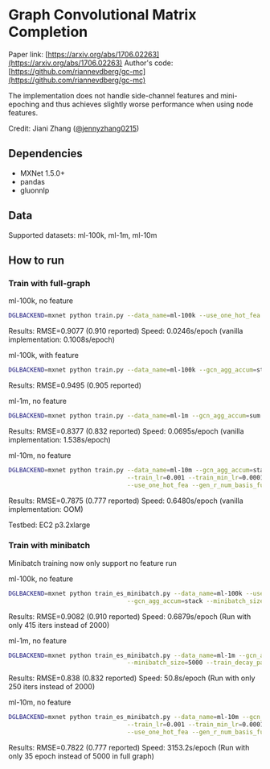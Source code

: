 # Graph Convolutional Matrix Completion

Paper link: [https://arxiv.org/abs/1706.02263](https://arxiv.org/abs/1706.02263)
Author's code: [https://github.com/riannevdberg/gc-mc](https://github.com/riannevdberg/gc-mc)

The implementation does not handle side-channel features and mini-epoching and thus achieves
slightly worse performance when using node features.

Credit: Jiani Zhang ([@jennyzhang0215](https://github.com/jennyzhang0215))

## Dependencies
* MXNet 1.5.0+
* pandas
* gluonnlp

## Data

Supported datasets: ml-100k, ml-1m, ml-10m

## How to run
### Train with full-graph

ml-100k, no feature
```bash
DGLBACKEND=mxnet python train.py --data_name=ml-100k --use_one_hot_fea --gcn_agg_accum=stack
```
Results: RMSE=0.9077 (0.910 reported)
Speed: 0.0246s/epoch (vanilla implementation: 0.1008s/epoch)

ml-100k, with feature
```bash
DGLBACKEND=mxnet python train.py --data_name=ml-100k --gcn_agg_accum=stack
```
Results: RMSE=0.9495 (0.905 reported)

ml-1m, no feature
```bash
DGLBACKEND=mxnet python train.py --data_name=ml-1m --gcn_agg_accum=sum --use_one_hot_fea
```
Results: RMSE=0.8377 (0.832 reported)
Speed: 0.0695s/epoch (vanilla implementation: 1.538s/epoch)

ml-10m, no feature
```bash
DGLBACKEND=mxnet python train.py --data_name=ml-10m --gcn_agg_accum=stack --gcn_dropout=0.3 \
                                 --train_lr=0.001 --train_min_lr=0.0001 --train_max_iter=15000 \
                                 --use_one_hot_fea --gen_r_num_basis_func=4
```
Results: RMSE=0.7875 (0.777 reported)
Speed: 0.6480s/epoch (vanilla implementation: OOM)

Testbed: EC2 p3.2xlarge


### Train with minibatch
Minibatch training now only support no feature run

ml-100k, no feature
```bash
DGLBACKEND=mxnet python train_es_minibatch.py --data_name=ml-100k --use_one_hot_fea \
                                 --gcn_agg_accum=stack --minibatch_size=5000
```
Results: RMSE=0.9082 (0.910 reported)
Speed: 0.6879s/epoch (Run with only 415 iters instead of 2000)


ml-1m, no feature
```bash
DGLBACKEND=mxnet python train_es_minibatch.py --data_name=ml-1m --gcn_agg_accum=sum --use_one_hot_fea \
                                 --minibatch_size=5000 --train_decay_patience=20
```
Results: RMSE=0.838 (0.832 reported)
Speed: 50.8s/epoch (Run with only 250 iters instead of 2000)


ml-10m, no feature
```bash
DGLBACKEND=mxnet python train_es_minibatch.py --data_name=ml-10m --gcn_agg_accum=stack --gcn_dropout=0.3 \
                                 --train_lr=0.001 --train_min_lr=0.0001 --train_max_iter=40 \
                                 --use_one_hot_fea --gen_r_num_basis_func=4 --minibatch_size=5000
```
Results: RMSE=0.7822 (0.777 reported)
Speed: 3153.2s/epoch (Run with only 35 epoch instead of 5000 in full graph)

